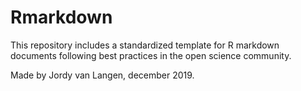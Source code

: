 # Rmarkdown
This repository includes a standardized template for R markdown documents following best practices in the open science community.

Made by Jordy van Langen, december 2019.

